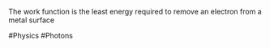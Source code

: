 The work function is the least energy required to remove an electron from a metal surface

#Physics #Photons 